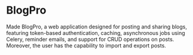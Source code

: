 # BlogPro
Made BlogPro, a web application designed for posting and sharing blogs, featuring token-based authentication, caching, asynchronous jobs using Celery, reminder emails, and support for CRUD operations on posts. Moreover, the user has the capability to import and export posts. 
